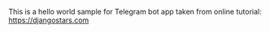 This is a hello world sample for Telegram bot app
taken from online tutorial: https://djangostars.com
